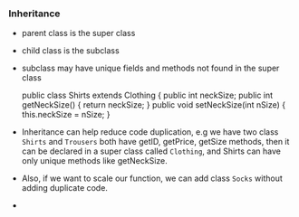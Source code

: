 ### Inheritance

 - parent class is the super class
 - child class is the subclass
 - subclass may have unique fields and methods not found in the super class


    public class Shirts extends Clothing {
        public int neckSize;
        public int getNeckSize() {
            return neckSize;
        }
        public void setNeckSize(int nSize) {
            this.neckSize = nSize;
        }
- Inheritance can help reduce code duplication, e.g we have two class `Shirts` and `Trousers` both have getID, getPrice, getSize methods, then it can be declared in a super class called `Clothing`, and Shirts can have only unique methods like getNeckSize.
- Also, if we want to scale our function, we can add class `Socks` without adding duplicate code.
- 
